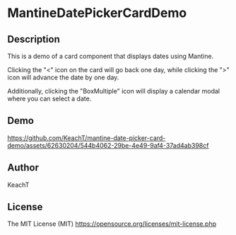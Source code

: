 # MantineDatePickerCardDemo

## Description

This is a demo of a card component that displays dates using Mantine.

Clicking the "<" icon on the card will go back one day,
while clicking the ">" icon will advance the date by one day.

Additionally, clicking the "BoxMultiple" icon will display a calendar modal where you can select a date.

## Demo

https://github.com/KeachT/mantine-date-picker-card-demo/assets/62630204/544b4062-29be-4e49-9af4-37ad4ab398cf

## Author
KeachT

## License
The MIT License (MIT)
https://opensource.org/licenses/mit-license.php
